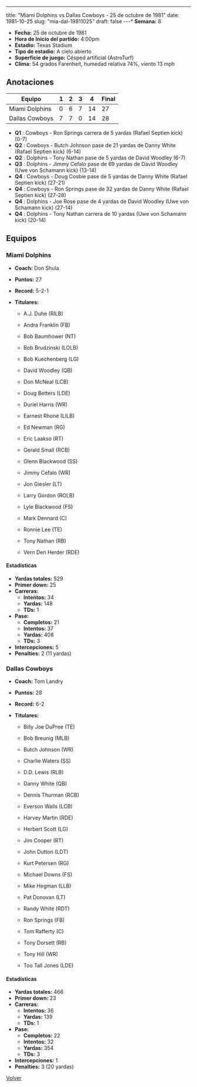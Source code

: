 ---
title: "Miami Dolphins vs Dallas Cowboys - 25 de octubre de 1981"
date: 1981-10-25
slug: "mia-dal-19811025"
draft: false
---* **Semana:** 8
* **Fecha:** 25 de octubre de 1981
* **Hora de Inicio del partido:** 4:00pm
* **Estadio:** Texas Stadium
* **Tipo de estadio:** A cielo abierto
* **Superficie de juego:** Césped artificial (AstroTurf)
* **Clima:** 54 grados Farenheit, humedad relativa 74%, viento 13 mph




## Anotaciones
| Equipo | 1 | 2 | 3 | 4 | Final |
|--------|---|---|---|---|-------|
| Miami Dolphins  | 0 | 6 | 7 | 14  | 27 |
| Dallas Cowboys  | 7 | 7 | 0 | 14  | 28 |
* **Q1** : Cowboys - Ron Springs carrera de 5 yardas (Rafael Septien kick) (0-7)
* **Q2** : Cowboys - Butch Johnson pase de 21 yardas de Danny White (Rafael Septien kick) (6-14)
* **Q2** : Dolphins - Tony Nathan pase de 5 yardas de David Woodley (6-7)
* **Q3** : Dolphins - Jimmy Cefalo pase de 69 yardas de David Woodley (Uwe von Schamann kick) (13-14)
* **Q4** : Cowboys - Doug Cosbie pase de 5 yardas de Danny White (Rafael Septien kick) (27-21)
* **Q4** : Cowboys - Ron Springs pase de 32 yardas de Danny White (Rafael Septien kick) (27-28)
* **Q4** : Dolphins - Joe Rose pase de 4 yardas de David Woodley (Uwe von Schamann kick) (27-14)
* **Q4** : Dolphins - Tony Nathan carrera de 10 yardas (Uwe von Schamann kick) (20-14)


## Equipos


### Miami Dolphins
* **Coach:** Don Shula
* **Puntos:** 27
* **Record:** 5-2-1
* **Titulares:** 

  * A.J. Duhe (RILB) 

  * Andra Franklin (FB) 

  * Bob Baumhower (NT) 

  * Bob Brudzinski (LOLB) 

  * Bob Kuechenberg (LG) 

  * David Woodley (QB) 

  * Don McNeal (LCB) 

  * Doug Betters (LDE) 

  * Duriel Harris (WR) 

  * Earnest Rhone (LILB) 

  * Ed Newman (RG) 

  * Eric Laakso (RT) 

  * Gerald Small (RCB) 

  * Glenn Blackwood (SS) 

  * Jimmy Cefalo (WR) 

  * Jon Giesler (LT) 

  * Larry Gordon (ROLB) 

  * Lyle Blackwood (FS) 

  * Mark Dennard (C) 

  * Ronnie Lee (TE) 

  * Tony Nathan (RB) 

  * Vern Den Herder (RDE) 

#### Estadísticas
* **Yardas totales:** 529
* **Primer down:** 25
* **Carreras:**
  * **Intentos:** 34
  * **Yardas:** 148
  * **TDs:** 1
* **Pase:**
  * **Completos:** 21
  * **Intentos:** 37
  * **Yardas:** 408
  * **TDs:** 3
* **Intercepciones:** 5
* **Penalties:** 2 (11 yardas)

### Dallas Cowboys
* **Coach:** Tom Landry
* **Puntos:** 28
* **Record:** 6-2
* **Titulares:** 

  * Billy Joe DuPree (TE) 

  * Bob Breunig (MLB) 

  * Butch Johnson (WR) 

  * Charlie Waters (SS) 

  * D.D. Lewis (RLB) 

  * Danny White (QB) 

  * Dennis Thurman (RCB) 

  * Everson Walls (LCB) 

  * Harvey Martin (RDE) 

  * Herbert Scott (LG) 

  * Jim Cooper (RT) 

  * John Dutton (LDT) 

  * Kurt Petersen (RG) 

  * Michael Downs (FS) 

  * Mike Hegman (LLB) 

  * Pat Donovan (LT) 

  * Randy White (RDT) 

  * Ron Springs (FB) 

  * Tom Rafferty (C) 

  * Tony Dorsett (RB) 

  * Tony Hill (WR) 

  * Too Tall Jones (LDE) 

#### Estadísticas
* **Yardas totales:** 466
* **Primer down:** 23
* **Carreras:**
  * **Intentos:** 36
  * **Yardas:** 139
  * **TDs:** 1
* **Pase:**
  * **Completos:** 22
  * **Intentos:** 32
  * **Yardas:** 354
  * **TDs:** 3
* **Intercepciones:** 1
* **Penalties:** 3 (20 yardas)


[Volver](/historia/1981)
